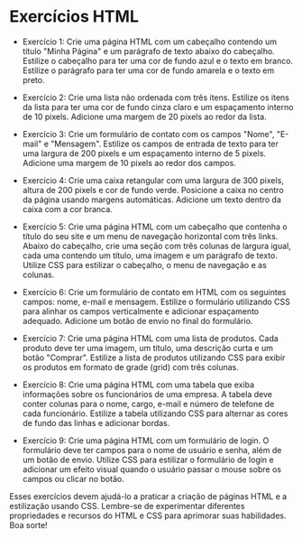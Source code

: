 # Exercícios HTML

- Exercício 1:
Crie uma página HTML com um cabeçalho contendo um título "Minha Página" e um parágrafo de texto abaixo do cabeçalho. Estilize o cabeçalho para ter uma cor de fundo azul e o texto em branco. Estilize o parágrafo para ter uma cor de fundo amarela e o texto em preto.  

- Exercício 2:
Crie uma lista não ordenada com três itens. Estilize os itens da lista para ter uma cor de fundo cinza claro e um espaçamento interno de 10 pixels. Adicione uma margem de 20 pixels ao redor da lista.

- Exercício 3:
Crie um formulário de contato com os campos "Nome", "E-mail" e "Mensagem". Estilize os campos de entrada de texto para ter uma largura de 200 pixels e um espaçamento interno de 5 pixels. Adicione uma margem de 10 pixels ao redor dos campos.

- Exercício 4:
Crie uma caixa retangular com uma largura de 300 pixels, altura de 200 pixels e cor de fundo verde. Posicione a caixa no centro da página usando margens automáticas. Adicione um texto dentro da caixa com a cor branca.

- Exercício 5:
Crie uma página HTML com um cabeçalho que contenha o título do seu site e um menu de navegação horizontal com três links. Abaixo do cabeçalho, crie uma seção com três colunas de largura igual, cada uma contendo um título, uma imagem e um parágrafo de texto. Utilize CSS para estilizar o cabeçalho, o menu de navegação e as colunas.

- Exercício 6:
Crie um formulário de contato em HTML com os seguintes campos: nome, e-mail e mensagem. Estilize o formulário utilizando CSS para alinhar os campos verticalmente e adicionar espaçamento adequado. Adicione um botão de envio no final do formulário.

- Exercício 7:
Crie uma página HTML com uma lista de produtos. Cada produto deve ter uma imagem, um título, uma descrição curta e um botão "Comprar". Estilize a lista de produtos utilizando CSS para exibir os produtos em formato de grade (grid) com três colunas.

- Exercício 8:
Crie uma página HTML com uma tabela que exiba informações sobre os funcionários de uma empresa. A tabela deve conter colunas para o nome, cargo, e-mail e número de telefone de cada funcionário. Estilize a tabela utilizando CSS para alternar as cores de fundo das linhas e adicionar bordas.

- Exercício 9:
Crie uma página HTML com um formulário de login. O formulário deve ter campos para o nome de usuário e senha, além de um botão de envio. Utilize CSS para estilizar o formulário de login e adicionar um efeito visual quando o usuário passar o mouse sobre os campos ou clicar no botão.

Esses exercícios devem ajudá-lo a praticar a criação de páginas HTML e a estilização usando CSS. Lembre-se de experimentar diferentes propriedades e recursos do HTML e CSS para aprimorar suas habilidades. Boa sorte!
